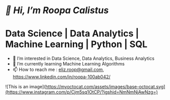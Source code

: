 # ***👋 Hi, I’m Roopa Calistus***

# Data Science | Data Analytics | Machine Learning | Python | SQL

- 👀 I’m interested in Data Science, Data Analytics, Business Analytics
- 🌱 I’m currently learning Machine Learning Algorithms
- 📫 How to reach me : eliz.roop@gmail.com, https://www.linkedin.com/in/roopa-100ab042/


![This is an image](https://myoctocat.com/assets/images/base-octocat.svg](https://www.instagram.com/p/Cjm5sq1OtCP/?igshid=NmNmNjAwNzg=)
